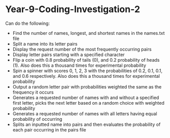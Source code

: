 # Year-9-Coding-Investigation-2
Can do the following:
- Find the number of names, longest, and shortest names in the names.txt file
- Split a name into its letter pairs
- Display the request number of the most frequently occurring pairs
- Display letter pairs starting with a specified character
- Flip a coin with 0.8 probability of tails (0), and 0.2 probability of heads (1). Also does this a thousand times for experimental probability
- Spin a spinner with scores 0, 1, 2, 3 with the probabilities of 0.2, 0.1, 0.1, and 0.6 respectively. Also does this a thousand times for experimental probability
- Output a random letter pair with probabilities weighted the same as the frequency it occurs
- Generates a requested number of names with and without a specified first letter, picks the next letter based on a random choice with weighted probability
- Generates a requested number of names with all letters having equal probability of occurring
- Splits an inputted name into pairs and then evaluates the probability of each pair occurring in the pairs file